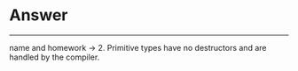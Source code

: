 # Answer
---
name and homework -> 2. Primitive types have no destructors and are
handled by the compiler.
